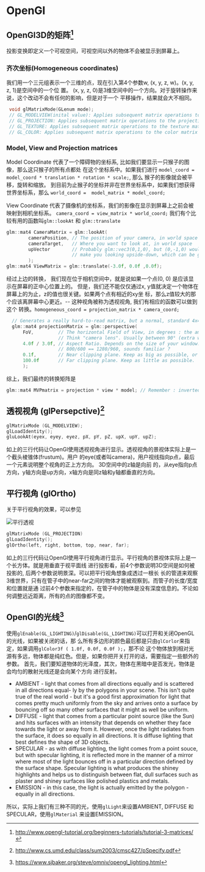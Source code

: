 # OpenGl

## OpenGl3D的矩阵[^1]
  投影变换即定义一个可视空间，可视空间以外的物体不会被显示到屏幕上。

### 齐次坐标(Homogeneous coordinates)
  我们用一个三元组表示一个三维的点，现在引入第4个参数w, (x, y, z, w)。(x, y, z, 1)是空间中的一个位
  置。 (x, y, z, 0)是3维空间中的一个方向。对于旋转操作来说，这个改动不会有任何的影响，但是对于一个
  平移操作，结果就会大不相同。
```cpp
 void glMatrixMode(GLenum mode);
 // GL_MODELVIEW(inital value): Applies subsequent matrix operations to the modelview matrix stack.
 // GL_PROJECTION: Applies subsequent matrix operations to the projection matrix stack.
 // GL_TEXTURE: Applies subsequent matrix operations to the texture matrix stack.
 // GL_COLOR: Applies subsequent matrix operations to the color matrix stack.
```

### Model, View and Projection matrices
  Model Coordinate 代表了一个障碍物的坐标系, 比如我们要显示一只猴子的图像，那么这只猴子的所有点都处
  在这个坐标系中。如果我们进行 `model_coord = model_coord * translation * rotation * scale;`, 那么
  猴子的影像就会被平移，旋转和缩放。
  到目前为止猴子的坐标并非在世界坐标系中，如果我们想获得世界坐标系，那么
  `world_coord =  model_matrix * model_coord;`

  View Coordinate 代表了摄像机的坐标系，我们的影像在显示到屏幕上之前会被映射到相机坐标系。
  `camera_coord = view_matrix * world_coord;`
  我们有个比较有用的函数叫`glm::lookAt` 和 `glm::translate`
```cpp
glm::mat4 CameraMatrix = glm::lookAt(
        cameraPosition, // The position of your camera, in world space
        cameraTarget,   // Where you want to look at, in world space
        upVector        // Probably glm::vec3(0,1,0), but (0,-1,0) would
                        // make you looking upside-down, which can be great too
        );
glm::mat4 ViewMatrix = glm::translate(-3.0f, 0.0f ,0.0f);
```

  经过上边的转换， 我们现在位于相机空间中，就是说如果一个点(0, 0) 是应该显示在屏幕的正中心位置上的。
  但是，我们还不能仅仅通过x, y值就决定一个物体在屏幕上的为止，z的值也很关键。如果两个点有相近的xy坐
  标，那么z值较大的那个应该离屏幕中心更近。-- 这种视角被称为透视视角, 我们有相应的函数可以做到这个
  转换。`homogeneous_coord = projection_matrix * camera_coord;`
```cpp
  // Generates a really hard-to-read matrix, but a normal, standard 4x4 matrix nonetheless
  glm::mat4 projectionMatrix = glm::perspective(
      FoV,         // The horizontal Field of View, in degrees : the amount of "zoom".
                   // Think "camera lens". Usually between 90° (extra wide) and 30° (quite zoomed in)
      4.0f / 3.0f, // Aspect Ratio. Depends on the size of your window. Notice that 4/3 ==
                   // 800/600 == 1280/960, sounds familiar ?
      0.1f,        // Near clipping plane. Keep as big as possible, or you'll get precision issues.
      100.0f       // Far clipping plane. Keep as little as possible.
      );
```

  综上，我们最终的转换矩阵是
```cpp
glm::mat4 MVPmatrix = projection * view * model; // Remember : inverted !
```

## 透视视角 (glPersepctive)[^2]

```cpp
glMatrixMode (GL_MODELVIEW);
glLoadIdentity();
gluLookAt(eyex, eyey, eyez, pX, pY, pZ, upX, upY, upZ);
```
  如上的三行代码让OpenGl使用透视视角进行显示。透视视角的景视体实际上是一个截头棱锥体(frustum)。用户
  的eye(或者叫camera)，用户视线指向p点，最后一个元素说明整个视角的正上方方向。 3D空间中的z轴是向前
  的，从eye指向p点方向，y轴方向是up方向，x轴方向是同z轴和y轴都垂直的方向。


## 平行视角 (glOrtho)
  关于平行视角的效果，可以参见

  ![平行透视](https://upload.wikimedia.org/wikipedia/commons/thumb/4/41/Graphical_projection_comparison.png/600px-Graphical_projection_comparison.png)

```cpp
glMatrixMode (GL_PROJECTION)
glLoadIdentity();
glOrtho(left, right, bottom, top, near, far);
```
  如上的三行代码让OpenGl使用平行视角进行显示。平行视角的景视体实际上是一个长方体。就是用垂直于视平面线
  进行投影看，前4个参数说明3D空间是如何被投影的, 后两个参数说明景深。可以把平行视角想象成透过一根长
  长的管道来观察3维世界，只有在管子中的near-far之间的物体才能被观察到。而管子的长度/宽度和位置就是通
  过前4个参数来指定的，在管子中的物体是没有深度信息的。不论如何调整远近距离，所有的点的图像都不变。


## OpenGl的光线[^3]
  使用`glEnable(GL_LIGHTING)`/`glDisable(GL_LIGHTING)`可以打开和关闭OpenGL的光线，如果被关闭的话，那
  么所有多边形的颜色最后都是只由`glCorlor`来指定，如果调用`glColor3f ( 1.0f, 0.0f, 0.0f );`，那不论
  这个物体放到相对光源有多远，物体都是纯红色。但是，如果你把开关打开的话，需要指定一些额外的参数。
  首先，我们要知道物体的光泽度，其次，物体在黑暗中是否发光，物体是会均匀的散射光线还是会向某个方向
  进行反射。
  * AMBIENT - light that comes from all directions equally and is scattered in all directions equal-
    ly by the polygons in your scene. This isn't quite true of the real world - but it's a good
    first approximation for light that comes pretty much uniformly from the sky and arrives onto a
    surface by bouncing off so many other surfaces that it might as well be uniform.
  * DIFFUSE - light that comes from a particular point source (like the Sun) and hits surfaces with
    an intensity that depends on whether they face towards the light or away from it. However, once
    the light radiates from the surface, it does so equally in all directions. It is diffuse lighting
    that best defines the shape of 3D objects.
  * SPECULAR - as with diffuse lighting, the light comes from a point souce, but with specular
    lighting, it is reflected more in the manner of a mirror where most of the light bounces off in
    a particular direction defined by the surface shape. Specular lighting is what produces the
    shiney highlights and helps us to distinguish between flat, dull surfaces such as plaster and
    shiney surfaces like polished plastics and metals.
  * EMISSION - in this case, the light is actually emitted by the polygon - equally in all directions.

  所以，实际上我们有三种不同的光，使用`glLight`来设置AMBIENT, DIFFUSE 和 SPECULAR，使用`glMaterial`
  来设置EMISSION。




[^1]: http://www.opengl-tutorial.org/beginners-tutorials/tutorial-3-matrices/
[^2]: http://www.cs.umd.edu/class/sum2003/cmsc427/pSpecify.pdf
[^3]: https://www.sjbaker.org/steve/omniv/opengl_lighting.html
